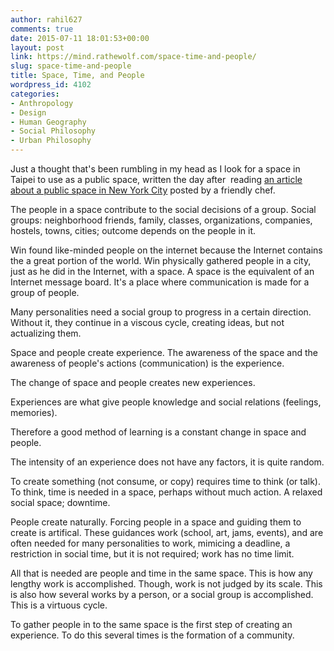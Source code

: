 ```yaml
---
author: rahil627
comments: true
date: 2015-07-11 18:01:53+00:00
layout: post
link: https://mind.rathewolf.com/space-time-and-people/
slug: space-time-and-people
title: Space, Time, and People
wordpress_id: 4102
categories:
- Anthropology
- Design
- Human Geography
- Social Philosophy
- Urban Philosophy
---
```


Just a thought that's been rumbling in my head as I look for a space in Taipei to use as a public space, written the day after  reading [an article about a public space in New York City](http://bedfordandbowery.com/2015/07/a-diy-space-where-people-of-color-have-empowerment-gets-ready-for-next-act/) posted by a friendly chef.

The people in a space contribute to the social decisions of a group. Social groups: neighborhood friends, family, classes, organizations, companies, hostels, towns, cities; outcome depends on the people in it.

Win found like-minded people on the internet because the Internet contains the a great portion of the world. Win physically gathered people in a city, just as he did in the Internet, with a space. A space is the equivalent of an Internet message board. It's a place where communication is made for a group of people.

Many personalities need a social group to progress in a certain direction. Without it, they continue in a viscous cycle, creating ideas, but not actualizing them.

Space and people create experience. The awareness of the space and the awareness of people's actions (communication) is the experience.

The change of space and people creates new experiences.

Experiences are what give people knowledge and social relations (feelings, memories).

Therefore a good method of learning is a constant change in space and people.

The intensity of an experience does not have any factors, it is quite random.

To create something (not consume, or copy) requires time to think (or talk). To think, time is needed in a space, perhaps without much action. A relaxed social space; downtime.

People create naturally. Forcing people in a space and guiding them to create is artifical. These guidances work (school, art, jams, events), and are often needed for many personalities to work, mimicing a deadline, a restriction in social time, but it is not required; work has no time limit.

All that is needed are people and time in the same space. This is how any lengthy work is accomplished. Though, work is not judged by its scale. This is also how several works by a person, or a social group is accomplished. This is a virtuous cycle.

To gather people in to the same space is the first step of creating an experience. To do this several times is the formation of a community.
